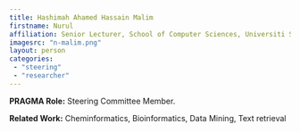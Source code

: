 ```yaml
---
title: Hashimah Ahamed Hassain Malim
firstname: Nurul 
affiliation: Senior Lecturer, School of Computer Sciences, Universiti Sains Malaysia
imagesrc: "n-malim.png"
layout: person
categories:
 - "steering"
 - "researcher"
---
```


**PRAGMA Role:** Steering Committee Member.  

**Related Work:** Cheminformatics, Bioinformatics, Data Mining, Text retrieval 
